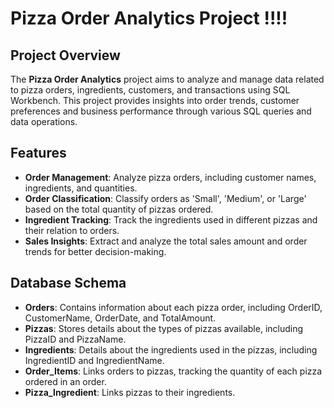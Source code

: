 # Pizza Order Analytics Project !!!!

## Project Overview

The **Pizza Order Analytics** project aims to analyze and manage data related to pizza orders, ingredients, customers, and transactions using SQL Workbench. This project provides insights into order trends, customer preferences and business performance through various SQL queries and data operations.

## Features

- **Order Management**: Analyze pizza orders, including customer names, ingredients, and quantities.
- **Order Classification**: Classify orders as 'Small', 'Medium', or 'Large' based on the total quantity of pizzas ordered.
- **Ingredient Tracking**: Track the ingredients used in different pizzas and their relation to orders.
- **Sales Insights**: Extract and analyze the total sales amount and order trends for better decision-making.

## Database Schema

- **Orders**: Contains information about each pizza order, including OrderID, CustomerName, OrderDate, and TotalAmount.
- **Pizzas**: Stores details about the types of pizzas available, including PizzaID and PizzaName.
- **Ingredients**: Details about the ingredients used in the pizzas, including IngredientID and IngredientName.
- **Order_Items**: Links orders to pizzas, tracking the quantity of each pizza ordered in an order.
- **Pizza_Ingredient**: Links pizzas to their ingredients.
